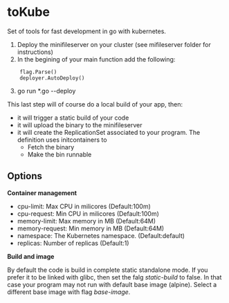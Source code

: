 toKube
======

Set of tools for fast development in go with kubernetes.

1) Deploy the minifileserver on your cluster (see mifileserver folder for instructions)
2) In the begining of your main function add the following:
```
	flag.Parse()
	deployer.AutoDeploy()
``` 
3) go run *.go --deploy

This last step will of course do a local build of your app, then:
* it will trigger a static build of your code
* it will upload the binary to the minifileserver
* it will create the ReplicationSet associated to your program. The definition uses initcontainers to
  * Fetch the binary
  * Make the bin runnable

Options
-------

**Container management**
- cpu-limit: Max CPU in milicores (Default:100m)
-	cpu-request: Min CPU in milicores (Default:100m)
-	memory-limit:  Max memory in MB (Default:64M)
-	memory-request: Min memory in MB (Default:64M)
-	namespace: The Kubernetes namespace. (Default:default)
-	replicas: Number of replicas (Default:1)

**Build and image**

By default the code is build in complete static standalone mode. If you prefer it to be linked with glibc, then set the falg *static-build* to false.
In that case your program may not run with default base image (alpine). Select a different base image with flag *base-image*.

